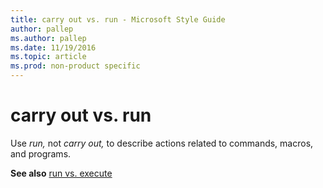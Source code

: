 ```yaml
---
title: carry out vs. run - Microsoft Style Guide
author: pallep
ms.author: pallep
ms.date: 11/19/2016
ms.topic: article
ms.prod: non-product specific
---
```


# carry out vs. run

Use *run,* not *carry out,* to describe actions related to commands, macros, and programs. 

**See also** [run vs. execute](/style-guide/a-z-word-list-term-collections/r/run-vs-execute)
